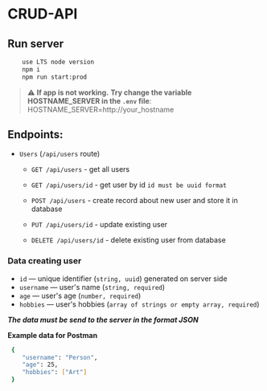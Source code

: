 # CRUD-API

## Run server

```bash
    use LTS node version
    npm i
    npm run start:prod
```

> :warning: **If app is not working.** 
**Try change the variable HOSTNAME_SERVER in the `.env` file**: HOSTNAME_SERVER=http://your_hostname

## Endpoints:

- `Users` (`/api/users` route)

  - `GET /api/users` - get all users

  - `GET /api/users/id` - get user by id `id must be uuid format`

  - `POST /api/users` - create record about new user and store it in database

  - `PUT /api/users/id` - update existing user

  - `DELETE /api/users/id` - delete existing user from database

### Data creating user

- `id` — unique identifier (`string, uuid`) generated on server side
- `username` — user's name (`string, required`)
- `age` — user's age (`number, required`)
- `hobbies` — user's hobbies (`array of strings or empty array, required`)

**_The data must be send to the server in the format JSON_**

**Example data for Postman**

```bash
 {
    "username": "Person",
    "age": 25,
    "hobbies": ["Art"]
 }
```
